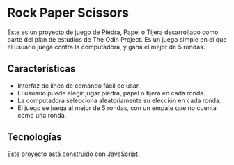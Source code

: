 # Rock Paper Scissors 

Este es un proyecto de juego de Piedra, Papel o Tijera desarrollado como parte del plan de estudios de The Odin Project. Es un juego simple en el que el usuario juega contra la computadora, y gana el mejor de 5 rondas.

## Características

- Interfaz de línea de comando fácil de usar.
- El usuario puede elegir jugar piedra, papel o tijera en cada ronda.
- La computadora selecciona aleatoriamente su elección en cada ronda.
- El juego se juega al mejor de 5 rondas, con un empate que no cuenta como una ronda.

## Tecnologías

Este proyecto está construido con JavaScript.